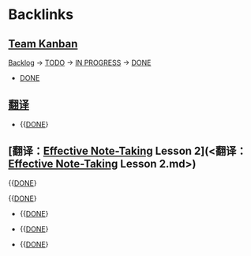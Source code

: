 
# Backlinks
## [Team Kanban](<Team Kanban.md>)
[Backlog](<Backlog.md>) -> [TODO](<TODO.md>) -> [IN PROGRESS](<IN PROGRESS.md>) -> [DONE](<DONE.md>)

- [DONE](<DONE.md>)

## [翻译](<翻译.md>)
- {{[DONE](<DONE.md>)}

## [翻译：[Effective Note-Taking](<Effective Note-Taking.md>) Lesson 2](<翻译：[Effective Note-Taking](<Effective Note-Taking.md>) Lesson 2.md>)
{{[DONE](<DONE.md>)}

{{[DONE](<DONE.md>)}

- {{[DONE](<DONE.md>)}

- {{[DONE](<DONE.md>)}

- {{[DONE](<DONE.md>)}

